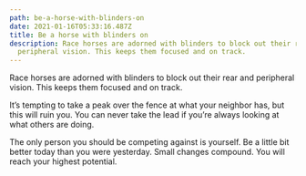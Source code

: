 ```yaml
---
path: be-a-horse-with-blinders-on
date: 2021-01-16T05:33:16.487Z
title: Be a horse with blinders on
description: Race horses are adorned with blinders to block out their rear and
  peripheral vision. This keeps them focused and on track.
---
```

Race horses are adorned with blinders to block out their rear and peripheral vision. This keeps them focused and on track.

It’s tempting to take a peak over the fence at what your neighbor has, but this will ruin you. You can never take the lead if you’re always looking at what others are doing.

The only person you should be competing against is yourself. Be a little bit better today than you were yesterday. Small changes compound. You will reach your highest potential.
